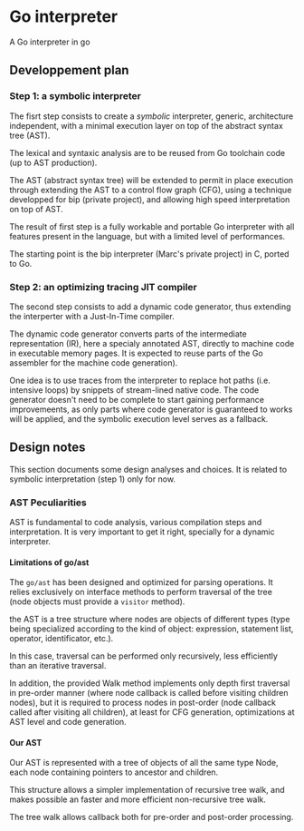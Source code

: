 # Go interpreter

A Go interpreter in go

## Developpement plan

### Step 1: a symbolic interpreter

The fisrt step consists to create a *symbolic* interpreter, generic, architecture independent, with a minimal execution layer on top of the abstract syntax tree (AST).

The lexical and syntaxic analysis are to be reused from Go toolchain code (up to AST production).

The AST (abstract syntax tree) will be extended to permit in place execution through extending the AST to a control flow graph (CFG), using a technique developped for bip (private project), and allowing high speed interpretation on top of AST.

The result of first step is a fully workable and portable Go interpreter with all features present in the language, but with a limited level of performances.

The starting point is the bip interpreter (Marc's private project) in C, ported to Go.

### Step 2: an optimizing tracing JIT compiler

The second step consists to add a dynamic code generator, thus extending the interperter with a Just-In-Time compiler. 

The dynamic code generator converts parts of the intermediate representation (IR), here a specialy annotated AST, directly to machine code in executable memory pages. It is expected to reuse parts of the Go assembler for the machine code generation).

One idea is to use traces from the interpreter to replace hot paths (i.e. intensive loops) by snippets of stream-lined native code. The code generator doesn't need to be complete to start gaining performance improvemeents, as only parts where code generator is guaranteed to works will be applied, and the symbolic execution level serves as a fallback.

## Design notes

This section documents some design analyses and choices. It is related to symbolic interpretation (step 1) only for now.

### AST Peculiarities

AST is fundamental to code analysis, various compilation steps and interpretation. It is very important to get it right, specially for a dynamic interpreter.

#### Limitations of go/ast

The `go/ast` has been designed and optimized for parsing operations. It relies exclusively on interface methods to perform traversal of the tree (node objects must provide a `visitor` method).

the AST is a tree structure where nodes are objects of different types (type being specialized according to the kind of object: expression, statement list, operator, identificator, etc.).

In this case, traversal can be performed only recursively, less efficiently than an iterative traversal.

In addition, the provided Walk method implements only depth first traversal in pre-order manner (where node callback is called before visiting children nodes), but it is required to process nodes in post-order (node callback called after visiting all children), at least for CFG generation, optimizations at AST level and code generation.

#### Our AST

Our AST is represented with a tree of objects of all the same type Node, each node containing pointers to ancestor and children.

This structure allows a simpler implementation of recursive tree walk, and makes possible an faster and more efficient non-recursive tree walk.

The tree walk allows callback both for pre-order and post-order processing.
